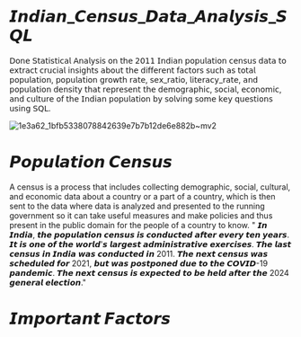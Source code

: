 # 𝙄𝙣𝙙𝙞𝙖𝙣_𝘾𝙚𝙣𝙨𝙪𝙨_𝘿𝙖𝙩𝙖_𝘼𝙣𝙖𝙡𝙮𝙨𝙞𝙨_𝙎𝙌𝙇

𝖣𝗈𝗇𝖾 𝖲𝗍𝖺𝗍𝗂𝗌𝗍𝗂𝖼𝖺𝗅 𝖠𝗇𝖺𝗅𝗒𝗌𝗂𝗌 𝗈𝗇 𝗍𝗁𝖾 𝟤𝟢𝟣𝟣 𝖨𝗇𝖽𝗂𝖺𝗇 𝗉𝗈𝗉𝗎𝗅𝖺𝗍𝗂𝗈𝗇 𝖼𝖾𝗇𝗌𝗎𝗌 𝖽𝖺𝗍𝖺 𝗍𝗈 𝖾𝗑𝗍𝗋𝖺𝖼𝗍 𝖼𝗋𝗎𝖼𝗂𝖺𝗅 𝗂𝗇𝗌𝗂𝗀𝗁𝗍𝗌 𝖺𝖻𝗈𝗎𝗍 𝗍𝗁𝖾 𝖽𝗂𝖿𝖿𝖾𝗋𝖾𝗇𝗍 𝖿𝖺𝖼𝗍𝗈𝗋𝗌 𝗌𝗎𝖼𝗁 𝖺𝗌 𝗍𝗈𝗍𝖺𝗅 𝗉𝗈𝗉𝗎𝗅𝖺𝗍𝗂𝗈𝗇, 𝗉𝗈𝗉𝗎𝗅𝖺𝗍𝗂𝗈𝗇 𝗀𝗋𝗈𝗐𝗍𝗁 𝗋𝖺𝗍𝖾, 𝗌𝖾𝗑_𝗋𝖺𝗍𝗂𝗈, 𝗅𝗂𝗍𝖾𝗋𝖺𝖼𝗒_𝗋𝖺𝗍𝖾, 𝖺𝗇𝖽 𝗉𝗈𝗉𝗎𝗅𝖺𝗍𝗂𝗈𝗇 𝖽𝖾𝗇𝗌𝗂𝗍𝗒 𝗍𝗁𝖺𝗍 𝗋𝖾𝗉𝗋𝖾𝗌𝖾𝗇𝗍 𝗍𝗁𝖾 𝖽𝖾𝗆𝗈𝗀𝗋𝖺𝗉𝗁𝗂𝖼, 𝗌𝗈𝖼𝗂𝖺𝗅, 𝖾𝖼𝗈𝗇𝗈𝗆𝗂𝖼, 𝖺𝗇𝖽 𝖼𝗎𝗅𝗍𝗎𝗋𝖾 𝗈𝖿 𝗍𝗁𝖾 𝖨𝗇𝖽𝗂𝖺𝗇 𝗉𝗈𝗉𝗎𝗅𝖺𝗍𝗂𝗈𝗇 𝖻𝗒 𝗌𝗈𝗅𝗏𝗂𝗇𝗀 𝗌𝗈𝗆𝖾 𝗄𝖾𝗒 𝗊𝗎𝖾𝗌𝗍𝗂𝗈𝗇𝗌 𝗎𝗌𝗂𝗇𝗀 𝖲𝖰𝖫. 

![1e3a62_1bfb5338078842639e7b7b12de6e882b~mv2](https://github.com/CoderNitu/Indian_Census_Data_Analysis_SQL/assets/87817227/61ebe94d-7632-4f08-99d9-c454ea0a74ba)

# 𝙋𝙤𝙥𝙪𝙡𝙖𝙩𝙞𝙤𝙣 𝘾𝙚𝙣𝙨𝙪𝙨 
A census is a process that includes collecting demographic, social, cultural, and economic data about a country or a part of a country, which is then sent to the data where data is analyzed and presented to the running government so it can take useful measures and make policies and thus present in the public domain for the people of a country to know. " 𝙄𝙣 𝙄𝙣𝙙𝙞𝙖, 𝙩𝙝𝙚 𝙥𝙤𝙥𝙪𝙡𝙖𝙩𝙞𝙤𝙣 𝙘𝙚𝙣𝙨𝙪𝙨 𝙞𝙨 𝙘𝙤𝙣𝙙𝙪𝙘𝙩𝙚𝙙 𝙖𝙛𝙩𝙚𝙧 𝙚𝙫𝙚𝙧𝙮 𝙩𝙚𝙣 𝙮𝙚𝙖𝙧𝙨. 𝙄𝙩 𝙞𝙨 𝙤𝙣𝙚 𝙤𝙛 𝙩𝙝𝙚 𝙬𝙤𝙧𝙡𝙙'𝙨 𝙡𝙖𝙧𝙜𝙚𝙨𝙩 𝙖𝙙𝙢𝙞𝙣𝙞𝙨𝙩𝙧𝙖𝙩𝙞𝙫𝙚 𝙚𝙭𝙚𝙧𝙘𝙞𝙨𝙚𝙨. 𝙏𝙝𝙚 𝙡𝙖𝙨𝙩 𝙘𝙚𝙣𝙨𝙪𝙨 𝙞𝙣 𝙄𝙣𝙙𝙞𝙖 𝙬𝙖𝙨 𝙘𝙤𝙣𝙙𝙪𝙘𝙩𝙚𝙙 𝙞𝙣 2011. 𝙏𝙝𝙚 𝙣𝙚𝙭𝙩 𝙘𝙚𝙣𝙨𝙪𝙨 𝙬𝙖𝙨 𝙨𝙘𝙝𝙚𝙙𝙪𝙡𝙚𝙙 𝙛𝙤𝙧 2021, 𝙗𝙪𝙩 𝙬𝙖𝙨 𝙥𝙤𝙨𝙩𝙥𝙤𝙣𝙚𝙙 𝙙𝙪𝙚 𝙩𝙤 𝙩𝙝𝙚 𝘾𝙊𝙑𝙄𝘿-19 𝙥𝙖𝙣𝙙𝙚𝙢𝙞𝙘. 𝙏𝙝𝙚 𝙣𝙚𝙭𝙩 𝙘𝙚𝙣𝙨𝙪𝙨 𝙞𝙨 𝙚𝙭𝙥𝙚𝙘𝙩𝙚𝙙 𝙩𝙤 𝙗𝙚 𝙝𝙚𝙡𝙙 𝙖𝙛𝙩𝙚𝙧 𝙩𝙝𝙚 2024 𝙜𝙚𝙣𝙚𝙧𝙖𝙡 𝙚𝙡𝙚𝙘𝙩𝙞𝙤𝙣."

#  𝙄𝙢𝙥𝙤𝙧𝙩𝙖𝙣𝙩 𝙁𝙖𝙘𝙩𝙤𝙧𝙨
